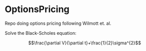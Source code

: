 # OptionsPricing

Repo doing options pricing following Wilmott et. al.

Solve the Black-Scholes equation:

$$\frac{\partial V}{\partial t}+\frac{1}{2}\sigma^{2}$$